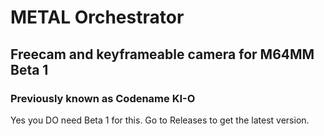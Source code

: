 # METAL Orchestrator

## Freecam and keyframeable camera for M64MM Beta 1

### Previously known as Codename KI-O

Yes you DO need Beta 1 for this. Go to Releases to get the latest version.